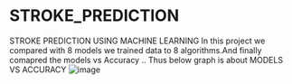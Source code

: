 # STROKE_PREDICTION
STROKE PREDICTION USING MACHINE LEARNING
    In this project we compared with 8 models we trained data to 8 algorithms.And finally comapred the models vs Accuracy .. Thus below graph is about MODELS VS ACCURACY
![image](https://user-images.githubusercontent.com/118617310/202856478-980206db-9826-4714-96e5-5d9dc6108ca2.png)
